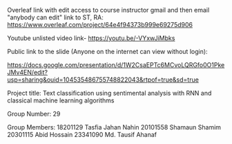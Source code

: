 
Overleaf link with edit access to course instructor gmail and then email "anybody can edit" link to ST, RA:
https://www.overleaf.com/project/64e4f94373b999e69275d906

Youtube unlisted video link- https://youtu.be/-VYxwJiMbks

Public link to the slide (Anyone on the internet can view without login):

https://docs.google.com/presentation/d/1W2CsaEPTc6MCvoLQRGfo0O1PkeJMv4EN/edit?usp=sharing&ouid=104535486755748822043&rtpof=true&sd=true

Project title:
Text classification using sentimental analysis with RNN and classical machine learning algorithms

Group Number:
29

Group Members:
18201129	Tasfia Jahan Nahin
20101558	Shamaun Shamim
20301115	Abid Hossain
23341090	Md. Tausif Ahanaf

